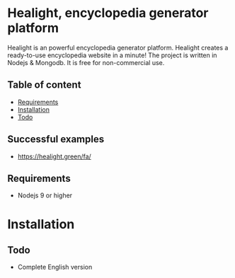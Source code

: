 # Healight, encyclopedia generator platform
Healight is an powerful encyclopedia generator platform. Healight creates a ready-to-use encyclopedia website in a minute!
The project is written in Nodejs & Mongodb.
It is free for non-commercial use.

## Table of content
+ [Requirements](#requirements)
+ [Installation](#installation)
+ [Todo](#todo)

## Successful examples
+ https://healight.green/fa/

## Requirements
+ Nodejs 9 or higher

# Installation

## Todo
+ Complete English version
